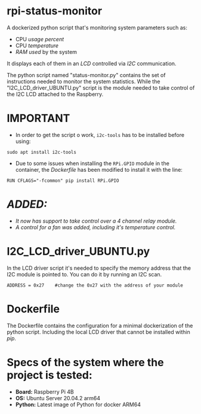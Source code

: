 # rpi-status-monitor
A dockerized python script that's monitoring system parameters such as:

- CPU _usage percent_
- CPU _temperature_
- _RAM used_ by the system

It displays each of them in an _LCD_ controlled via _I2C_ communication.

The python script named "status-monitor.py" contains the set of instructions needed to monitor the system statistics.
While the "I2C_LCD_driver_UBUNTU.py" script is the module needed to take control of the I2C LCD attached to the Raspberry.

# IMPORTANT
- In order to get the script o work, `i2c-tools` has to be installed before using:
```
sudo apt install i2c-tools
```
- Due to some issues when installing the `RPi.GPIO` module in the container, the _Dockerfile_ has been modified to install it with the line:
```
RUN CFLAGS="-fcommon" pip install RPi.GPIO
```

# _ADDED:_
 - _It now has support to take control over a 4 channel relay module._
 - _A control for a fan was added, including it's temperature control._

# I2C_LCD_driver_UBUNTU.py

In the LCD driver script it's needed to specify the memory address that the I2C module is pointed to. You can do it by running an I2C scan.
```
ADDRESS = 0x27    #change the 0x27 with the address of your module
```

# Dockerfile

The Dockerfile contains the configuration for a minimal dockerization of the python script. Including the local LCD driver that cannot be installed within _pip_.

# Specs of the system where the project is tested:

- **Board:** Raspberry Pi 4B
- **OS:** Ubuntu Server 20.04.2 arm64
- **Python:** Latest image of Python for docker ARM64

